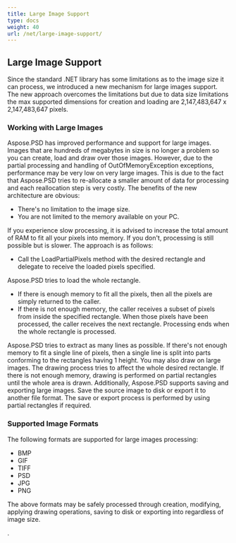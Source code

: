 ```yaml
---
title: Large Image Support
type: docs
weight: 40
url: /net/large-image-support/
---
```


## **Large Image Support**
Since the standard .NET library has some limitations as to the image size it can process, we introduced a new mechanism for large images support. The new approach overcomes the limitations but due to data size limitations the max supported dimensions for creation and loading are 2,147,483,647 x 2,147,483,647 pixels.
### **Working with Large Images**
Aspose.PSD has improved performance and support for large images. Images that are hundreds of megabytes in size is no longer a problem so you can create, load and draw over those images. However, due to the partial processing and handling of OutOfMemoryException exceptions, performance may be very low on very large images. This is due to the fact that Aspose.PSD tries to re-allocate a smaller amount of data for processing and each reallocation step is very costly. The benefits of the new architecture are obvious:

- There's no limitation to the image size.
- You are not limited to the memory available on your PC.

If you experience slow processing, it is advised to increase the total amount of RAM to fit all your pixels into memory. If you don't, processing is still possible but is slower. The approach is as follows:

- Call the LoadPartialPixels method with the desired rectangle and delegate to receive the loaded pixels specified.

Aspose.PSD tries to load the whole rectangle.

- If there is enough memory to fit all the pixels, then all the pixels are simply returned to the caller.
- If there is not enough memory, the caller receives a subset of pixels from inside the specified rectangle. When those pixels have been processed, the caller receives the next rectangle. Processing ends when the whole rectangle is processed.

Aspose.PSD tries to extract as many lines as possible. If there's not enough memory to fit a single line of pixels, then a single line is split into parts conforming to the rectangles having 1 height. You may also draw on large images. The drawing process tries to affect the whole desired rectangle. If there is not enough memory, drawing is performed on partial rectangles until the whole area is drawn. Additionally, Aspose.PSD supports saving and exporting large images. Save the source image to disk or export it to another file format. The save or export process is performed by using partial rectangles if required. 
### **Supported Image Formats**
The following formats are supported for large images processing:

- BMP
- GIF
- TIFF
- PSD
- JPG
- PNG

The above formats may be safely processed through creation, modifying, applying drawing operations, saving to disk or exporting into regardless of image size.

. 
